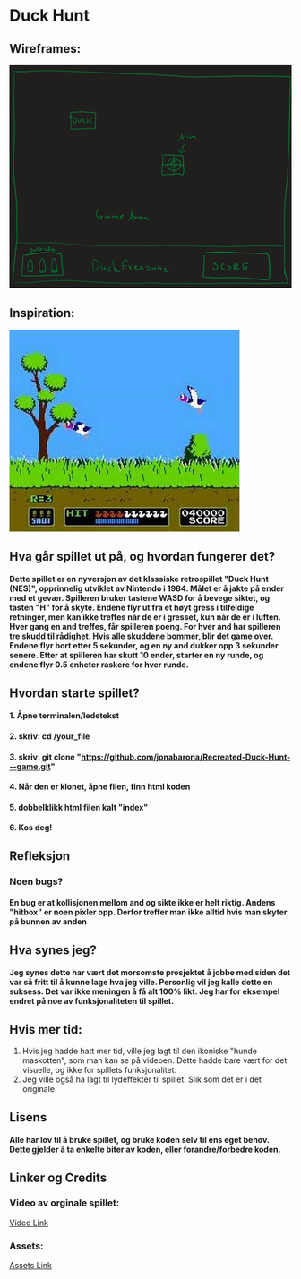 # Duck Hunt 

## Wireframes:
![Wireframe](./DuckHunt/assets/Wireframes_duckHunt.png)

## Inspiration:
![Inspirasjon](./DuckHunt/assets/DuckHunt_Inspirasjon.jpg)

## Hva går spillet ut på, og hvordan fungerer det?
#### Dette spillet er en nyversjon av det klassiske retrospillet "Duck Hunt (NES)", opprinnelig utviklet av Nintendo i 1984. Målet er å jakte på ender med et gevær. Spilleren bruker tastene WASD for å bevege siktet, og tasten "H" for å skyte. Endene flyr ut fra et høyt gress i tilfeldige retninger, men kan ikke treffes når de er i gresset, kun når de er i luften. Hver gang en and treffes, får spilleren poeng. For hver and har spilleren tre skudd til rådighet. Hvis alle skuddene bommer, blir det game over. Endene flyr bort etter 5 sekunder, og en ny and dukker opp 3 sekunder senere. Etter at spilleren har skutt 10 ender, starter en ny runde, og endene flyr 0.5 enheter raskere for hver runde.

## Hvordan starte spillet?
#### 1. Åpne terminalen/ledetekst
#### 2. skriv: cd /your_file
#### 3. skriv: git clone "https://github.com/jonabarona/Recreated-Duck-Hunt---game.git"
#### 4. Når den er klonet, åpne filen, finn html koden
#### 5. dobbelklikk html filen kalt "index"
#### 6. Kos deg!

## Refleksjon
### Noen bugs?
#### En bug er at kollisjonen mellom and og sikte ikke er helt riktig. Andens "hitbox" er noen pixler opp. Derfor treffer man ikke alltid hvis man skyter på bunnen av anden

## Hva synes jeg?
#### Jeg synes dette har vært det morsomste prosjektet å jobbe med siden det var så fritt til å kunne lage hva jeg ville. Personlig vil jeg kalle dette en suksess. Det var ikke meningen å få alt 100% likt. Jeg har for eksempel endret på noe av funksjonaliteten til spillet.

## Hvis mer tid:
1. Hvis jeg hadde hatt mer tid, ville jeg lagt til den ikoniske "hunde maskotten", som man kan se på videoen. Dette hadde bare vært for det visuelle, og ikke for spillets funksjonalitet.
2. Jeg ville også ha lagt til lydeffekter til spillet. Slik som det er i det originale

## Lisens
#### Alle har lov til å bruke spillet, og bruke koden selv til ens eget behov. Dette gjelder å ta enkelte biter av koden, eller forandre/forbedre koden.

## Linker og Credits
### Video av orginale spillet:
[Video Link](https://youtu.be/J3sfsP9W048?si=ADbCoXGZ5kJ2p43a)

### Assets:
[Assets Link](https://www.spriters-resource.com/nes/duckhunt/)